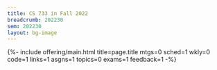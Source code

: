 ```yaml
---
title: CS 733 in Fall 2022
breadcrumb: 202230
sem: 202230
layout: bg-image
---
```

{%- include offering/main.html
  title=page.title
  mtgs=0
  sched=1
  wkly=0
  code=1
  links=1
  asgns=1
  topics=0
  exams=1
  feedback=1
-%}
